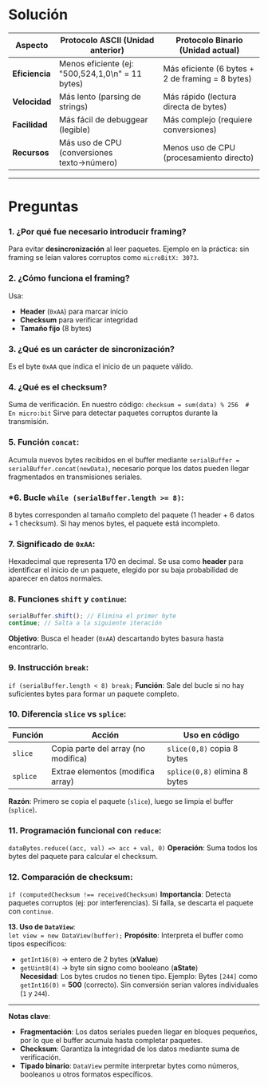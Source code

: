 # Solución

| Aspecto        | Protocolo ASCII (Unidad anterior)          | Protocolo Binario (Unidad actual)          |
|----------------|--------------------------------------------|--------------------------------------------|
| **Eficiencia** | Menos eficiente (ej: "500,524,1,0\\n" = 11 bytes) | Más eficiente (6 bytes + 2 de framing = 8 bytes) |
| **Velocidad**  | Más lento (parsing de strings)             | Más rápido (lectura directa de bytes)      |
| **Facilidad**  | Más fácil de debuggear (legible)           | Más complejo (requiere conversiones)       |
| **Recursos**   | Más uso de CPU (conversiones texto→número) | Menos uso de CPU (procesamiento directo)   |

---

# Preguntas

### 1. ¿Por qué fue necesario introducir framing?
Para evitar **desincronización** al leer paquetes. Ejemplo en la práctica: sin framing se leían valores corruptos como `microBitX: 3073`.

### 2. ¿Cómo funciona el framing?
Usa:
- **Header** (`0xAA`) para marcar inicio
- **Checksum** para verificar integridad
- **Tamaño fijo** (8 bytes)

### 3. ¿Qué es un carácter de sincronización?
Es el byte `0xAA` que indica el inicio de un paquete válido.

### 4. ¿Qué es el checksum?
Suma de verificación. En nuestro código:
`checksum = sum(data) % 256  # En micro:bit`
Sirve para detectar paquetes corruptos durante la transmisión.

### 5. Función `concat`: 
Acumula nuevos bytes recibidos en el buffer mediante `serialBuffer = serialBuffer.concat(newData)`, necesario porque los datos pueden llegar fragmentados en transmisiones seriales.  

### *6. Bucle `while (serialBuffer.length >= 8)`: 
8 bytes corresponden al tamaño completo del paquete (1 header + 6 datos + 1 checksum). Si hay menos bytes, el paquete está incompleto.  

### 7. Significado de `0xAA`: 
Hexadecimal que representa 170 en decimal. Se usa como **header** para identificar el inicio de un paquete, elegido por su baja probabilidad de aparecer en datos normales.  

### 8. Funciones `shift` y `continue`:  

```js
serialBuffer.shift(); // Elimina el primer byte
continue; // Salta a la siguiente iteración
```
**Objetivo**: Busca el header (`0xAA`) descartando bytes basura hasta encontrarlo.  

### 9. Instrucción `break`:  
`if (serialBuffer.length < 8) break;`
**Función**: Sale del bucle si no hay suficientes bytes para formar un paquete completo.  

### 10. Diferencia `slice` vs `splice`:  

| Función   | Acción                          | Uso en código               |  
|-----------|---------------------------------|-----------------------------|  
| `slice`   | Copia parte del array (no modifica) | `slice(0,8)` copia 8 bytes  |  
| `splice`  | Extrae elementos (modifica array)   | `splice(0,8)` elimina 8 bytes |  
**Razón**: Primero se copia el paquete (`slice`), luego se limpia el buffer (`splice`).  

### 11. Programación funcional con `reduce`:  
`dataBytes.reduce((acc, val) => acc + val, 0)`
**Operación**: Suma todos los bytes del paquete para calcular el checksum.    

### 12. Comparación de checksum:
`if (computedChecksum !== receivedChecksum)`
**Importancia**: Detecta paquetes corruptos (ej: por interferencias). Si falla, se descarta el paquete con `continue`.  

**13. Uso de `DataView`**:  
`let view = new DataView(buffer);`
**Propósito**: Interpreta el buffer como tipos específicos:  
- `getInt16(0)` → entero de 2 bytes (**xValue**)  
- `getUint8(4)` → byte sin signo como booleano (**aState**)  
**Necesidad**: Los bytes crudos no tienen tipo. Ejemplo: Bytes `[244]` como `getInt16(0)` = **500** (correcto). Sin conversión serían valores individuales (`1` y `244`).  

---

**Notas clave**:  
- **Fragmentación**: Los datos seriales pueden llegar en bloques pequeños, por lo que el buffer acumula hasta completar paquetes.  
- **Checksum**: Garantiza la integridad de los datos mediante suma de verificación.  
- **Tipado binario**: `DataView` permite interpretar bytes como números, booleanos u otros formatos específicos.  


